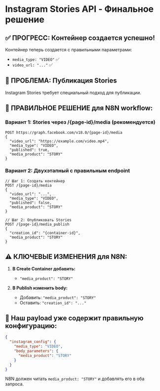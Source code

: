 # Instagram Stories API - Финальное решение

## ✅ ПРОГРЕСС: Контейнер создается успешно!

Контейнер теперь создается с правильными параметрами:
- `media_type: "VIDEO"` ✅
- `video_url: "..."` ✅

## 🎯 ПРОБЛЕМА: Публикация Stories

Instagram Stories требует специальный подход для публикации.

## 🔧 ПРАВИЛЬНОЕ РЕШЕНИЕ для N8N workflow:

### Вариант 1: Stories через /{page-id}/media (рекомендуется)
```
POST https://graph.facebook.com/v18.0/{page-id}/media
{
  "video_url": "https://example.com/video.mp4",
  "media_type": "VIDEO",
  "published": true,
  "media_product": "STORY"
}
```

### Вариант 2: Двухэтапный с правильным endpoint
```
// Шаг 1: Создать контейнер
POST /{page-id}/media
{
  "video_url": "...",
  "media_type": "VIDEO", 
  "published": false,
  "media_product": "STORY"
}

// Шаг 2: Опубликовать Stories
POST /{page-id}/media_publish
{
  "creation_id": "{container-id}",
  "media_product": "STORY"
}
```

## ⚠️ КЛЮЧЕВЫЕ ИЗМЕНЕНИЯ для N8N:

1. **В Create Container добавить:**
   - `"media_product": "STORY"`

2. **В Publish изменить body:**
   - Добавить: `"media_product": "STORY"`
   - Оставить: `"creation_id": "..."`

## 🎯 Наш payload уже содержит правильную конфигурацию:

```json
{
  "instagram_config": {
    "media_type": "VIDEO",
    "body_parameters": {
      "media_product": "STORY"
    }
  }
}
```

N8N должен читать `media_product: "STORY"` и добавлять его в оба запроса.